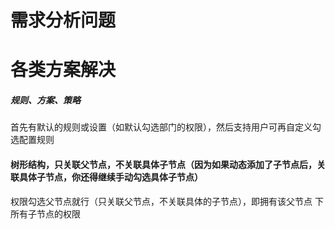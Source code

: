 # 需求分析问题







# 各类方案解决

##### 规则、方案、策略
首先有默认的规则或设置（如默认勾选部门的权限），然后支持用户可再自定义勾选配置规则

#### 树形结构，只关联父节点，不关联具体子节点（因为如果动态添加了子节点后，关联具体子节点，你还得继续手动勾选具体子节点）
权限勾选父节点就行（只关联父节点，不关联具体的子节点），即拥有该父节点
下所有子节点的权限
